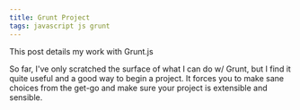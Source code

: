 ```yaml
---
title: Grunt Project
tags: javascript js grunt
---
```


This post details my work with Grunt.js

So far, I've only scratched the surface of what I can do w/ Grunt, but I find it quite useful and a good way to begin a project.  It forces you to make sane choices from the get-go and make sure your project is extensible and sensible.
